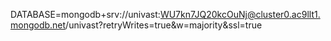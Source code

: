 DATABASE=mongodb+srv://univast:WU7kn7JQ20kcOuNj@cluster0.ac9llt1.mongodb.net/univast?retryWrites=true&w=majority&ssl=true


<!-- await Student.find({
      "courses_taught.semester": desiredSemester,
      "courses_taught.courseCode": desiredCourseCode,
    }); -->
